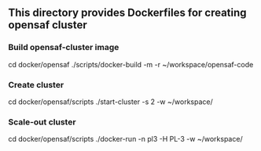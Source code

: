 ## This directory provides Dockerfiles for creating opensaf cluster

### Build opensaf-cluster image
cd docker/opensaf
./scripts/docker-build -m -r ~/workspace/opensaf-code

### Create cluster
cd docker/opensaf/scripts
./start-cluster -s 2 -w ~/workspace/

### Scale-out cluster
cd docker/opensaf/scripts
./docker-run -n pl3 -H PL-3 -w ~/workspace/
